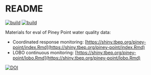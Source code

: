 # README

[![build](https://github.com/tbep-tech/piney-point/actions/workflows/lobobuild.yaml/badge.svg)](https://github.com/tbep-tech/piney-point/actions/workflows/lobobuild.yaml)
[![build](https://github.com/tbep-tech/piney-point/actions/workflows/databuild.yaml/badge.svg)](https://github.com/tbep-tech/piney-point/actions/workflows/databuild.yaml)

Materials for eval of Piney Point water quality data:

* Coordinated response monitoring: [https://shiny.tbep.org/piney-point/index.Rmd](https://shiny.tbep.org/piney-point/index.Rmd)
* LOBO continuous monitoring: [https://shiny.tbep.org/piney-point/lobo.Rmd](https://shiny.tbep.org/piney-point/lobo.Rmd)

[![DOI](https://zenodo.org/badge/353409644.svg)](https://zenodo.org/badge/latestdoi/353409644)